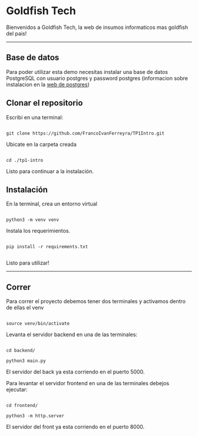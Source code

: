 # Goldfish Tech

  

Bienvenidos a Goldfish Tech, la web de insumos informaticos mas goldfish del pais!

  

___

## Base de datos

  
Para poder utilizar esta demo necesitas instalar una base de datos PostgreSQL
con usuario postgres y password postgres (informacion sobre instalacion en la [web de postgres](https://www.postgresql.org/))


  
  

## Clonar el repositorio

  

Escribi en una terminal:

  

```

git clone https://github.com/FrancoIvanFerreyra/TP1Intro.git

```

  

Ubicate en la carpeta creada

  

```

cd ./tp1-intro

```

  

Listo para continuar a la instalación.

  
  

## Instalación

  



  
  En la terminal, crea un entorno virtual

```

python3 -m venv venv

```

 

Instala los requerimientos.

  

```

pip install -r requirements.txt


```

  

Listo para utilizar!

___

## Correr

  

Para correr el proyecto debemos tener dos terminales y activamos dentro de ellas el venv

  

```

source venv/bin/activate

```

  

Levanta el servidor backend en una de las terminales:

```

cd backend/

python3 main.py

```

El servidor del back ya esta corriendo en el puerto 5000.

  

Para levantar el servidor frontend en una de las terminales debejos ejecutar:

  

```

cd frontend/

python3 -m http.server

```

El servidor del front ya esta corriendo en el puerto 8000.  
